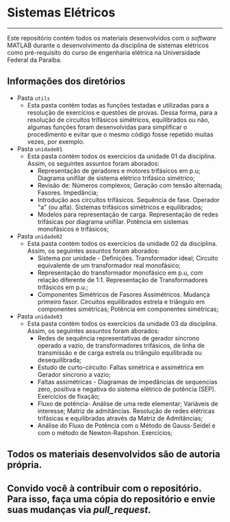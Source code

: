 # Sistemas Elétricos
___

Este repositório contém todos os materiais desenvolvidos com o _software_ MATLAB durante o desenvolvimento da disciplina de sistemas elétricos como pré-requisito do curso de engenharia elétrica na Universidade Federal da Paraíba.

## Informações dos diretórios

* Pasta `utils`
  * Esta pasta contém todas as funções testadas e utilizadas para a resolução de exercícios e questões de provas. Dessa forma, para a resolução de circuitos trifásicos simétricos, equilibrados ou não, algumas funções foram desenvolvidas para simplificar o procedimento e evitar que o mesmo código fosse repetido muitas vezes, por exemplo.
* Pasta `unidade01`
  * Esta pasta contém todos os exercícios da unidade 01 da disciplina. Assim, os seguintes assuntos foram aborados:
    * Representação de geradores e motores trifásicos em p.u; Diagrama unifilar de sistema elétrico trifásico simétrico;
    * Revisão de: Números complexos; Geração com tensão alternada; Fasores. Impedância;
    * Introdução aos circuitos trifásicos. Sequência de fase. Operador "a" (ou alfa). Sistemas trifásicos simétricos e equilibrados;
    * Modelos para representação de carga. Representação de redes trifásicas por diagrama unifilar. Potência em sistemas monofásicos e trifásicos;
* Pasta `unidade02`
  * Esta pasta contém todos os exercícios da unidade 02 da disciplina. Assim, os seguintes assuntos foram aborados:
    * Sistema por unidade - Definições. Transformador ideal; Circuito equivalente de um transformador real monofásico;
    * Representação do transformador monofásico em p.u, com relação diferente de 1:1. Representação de Transformadores trifásicos em p.u.;
    * Componentes Simétricos de Fasores Assimétricos. Mudança primeiro fasor. Circuitos equilibrados estrela e triângulo em componentes simétricas; Potência em componentes simétricas;
* Pasta `unidade03`
  * Esta pasta contém todos os exercícios da unidade 03 da disciplina. Assim, os seguintes assuntos foram aborados:
    * Redes de sequência representativas de gerador síncrono operado a vazio, de transformadores trifásicos, de linha de transmissão e de carga estrela ou triângulo equilibrada ou desequilibrada;
    * Estudo de curto-circuito: Faltas simétrica e assimétrica em Gerador síncrono a vazio;
    * Faltas assimétricas - Diagramas de impedâncias de sequencias zero, positiva e negativa do sistema elétrico de potência (SEP). Exercícios de fixação;
    * Fluxo de potência- Análise de uma rede elementar; Variáveis de interesse; Matriz de admitâncias. Resolução de redes elétricas trifásicas e equilibradas através da Matriz de Admitâncias;
    * Análise do Fluxo de Potência com o Método de Gauss-Seidel e com o método de Newton-Rapshon. Exercícios;

## Todos os materiais desenvolvidos são de autoria própria.
## Convido você à contribuir com o repositório. Para isso, faça uma cópia do repositório e envie suas mudanças via *pull_request*.
